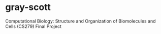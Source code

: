 # gray-scott
Computational Biology: Structure and Organization of Biomolecules and Cells (CS279) Final Project

